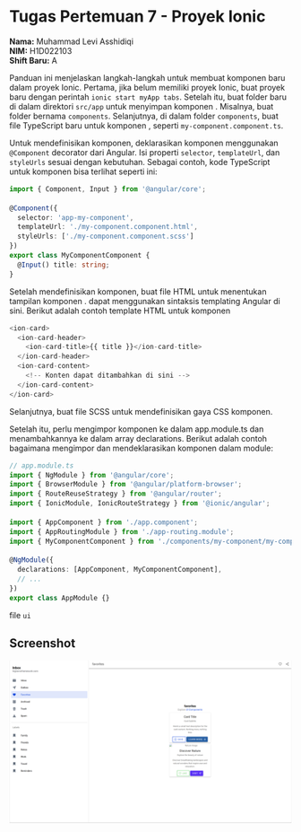 # Tugas Pertemuan 7 - Proyek Ionic

**Nama:** Muhammad Levi Asshidiqi  
**NIM:** H1D022103  
**Shift Baru:** A  

Panduan ini menjelaskan langkah-langkah untuk membuat komponen baru dalam proyek Ionic. Pertama, jika  belum memiliki proyek Ionic, buat proyek baru dengan perintah `ionic start myApp tabs`. Setelah itu, buat folder baru di dalam direktori `src/app` untuk menyimpan komponen . Misalnya, buat folder bernama `components`. Selanjutnya, di dalam folder `components`, buat file TypeScript baru untuk komponen , seperti `my-component.component.ts`.

Untuk mendefinisikan komponen, deklarasikan komponen  menggunakan `@Component` decorator dari Angular. Isi properti `selector`, `templateUrl`, dan `styleUrls` sesuai dengan kebutuhan. Sebagai contoh, kode TypeScript untuk komponen bisa terlihat seperti ini:

```typescript
import { Component, Input } from '@angular/core';

@Component({
  selector: 'app-my-component',
  templateUrl: './my-component.component.html',
  styleUrls: ['./my-component.component.scss']
})
export class MyComponentComponent {
  @Input() title: string;
}

```
Setelah mendefinisikan komponen, buat file HTML untuk menentukan tampilan komponen . dapat menggunakan sintaksis templating Angular di sini. Berikut adalah contoh template HTML untuk komponen 

```typescript
<ion-card>
  <ion-card-header>
    <ion-card-title>{{ title }}</ion-card-title>
  </ion-card-header>
  <ion-card-content>
    <!-- Konten dapat ditambahkan di sini -->
  </ion-card-content>
</ion-card>

```
Selanjutnya, buat file SCSS untuk mendefinisikan gaya CSS komponen.

Setelah itu, perlu mengimpor komponen ke dalam app.module.ts dan menambahkannya ke dalam array declarations. Berikut adalah contoh bagaimana mengimpor dan mendeklarasikan komponen dalam module:

```typescript
// app.module.ts
import { NgModule } from '@angular/core';
import { BrowserModule } from '@angular/platform-browser';
import { RouteReuseStrategy } from '@angular/router';
import { IonicModule, IonicRouteStrategy } from '@ionic/angular';

import { AppComponent } from './app.component';
import { AppRoutingModule } from './app-routing.module';
import { MyComponentComponent } from './components/my-component/my-component.component';

@NgModule({
  declarations: [AppComponent, MyComponentComponent],
  // ...
})
export class AppModule {}
```

file `ui`
## Screenshot
![Lampiran ui](ui.png)
